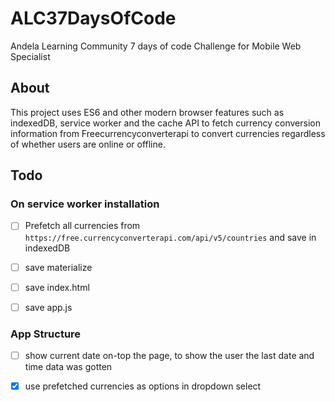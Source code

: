 # ALC37DaysOfCode
Andela Learning Community 7 days of code Challenge for Mobile Web Specialist


## About

This project uses ES6 and other modern browser features such as indexedDB, service worker and the cache API to fetch currency conversion information from Freecurrencyconverterapi to convert currencies regardless of whether users are online or offline.





## Todo

### On service worker installation

- [ ] Prefetch all currencies from `https://free.currencyconverterapi.com/api/v5/countries` and save in indexedDB

- [ ] save materialize

- [ ] save index.html

- [ ] save app.js


### App Structure

- [ ] show current date on-top the page, to show the user the last date and time data was gotten

- [x] use prefetched currencies as options in dropdown select